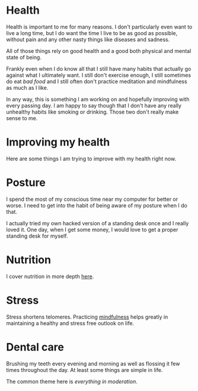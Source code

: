 # Health
Health is important to me for many reasons. I don't particularly even want to live a long time, but I do want the time I live to be as good as possible, without pain and any other nasty things like diseases and sadness.

All of those things rely on good health and a good both physical and mental state of being. 

Frankly even when I do know all that I still have many habits that actually go against what I ultimately want. I still don't exercise enough, I still sometimes do eat _bad food_ and I still often don't practice meditation and mindfulness as much as I like.

In any way, this is something I am working on and hopefully improving with every passing day. I am happy to say though that I don't have any really unhealthy habits like smoking or drinking. Those two don't really make sense to me. 

# Improving my health
Here are some things I am trying to improve with my health right now. 

# Posture
I spend the most of my conscious time near my computer for better or worse. I need to get into the habit of being aware of my posture when I do that. 

I actually tried my own hacked version of a standing desk once and I really loved it. One day, when I get some money, I would love to get a proper standing desk for myself.

# Nutrition
I cover nutrition in more depth [here](../nutrition/Nutrition.md). 

# Stress
Stress shortens telomeres. Practicing [mindfulness](../mindfulness/Mindfulness.md) helps greatly in maintaining a healthy and stress free outlook on life. 

# Dental care
Brushing my teeth every evening and morning as well as flossing it few times throughout the day. At least some things are simple in life. 


The common theme here is _everything in moderation_.